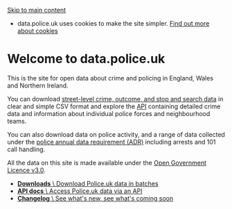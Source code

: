 [Skip to main content](https://data.police.uk/#content)

- data.police.uk uses cookies to make the site simpler. [Find out more about cookies](https://www.police.uk/pu/cookies/)


# Welcome to data.police.uk

This is the site for open data about crime and policing in England, Wales and Northern Ireland.


You can download [street-level crime, outcome, and stop and search data](https://data.police.uk/data/) in clear and simple CSV format and explore the [API](https://data.police.uk/docs/) containing detailed crime data and information about individual police forces and neighbourhood teams.


You can also download data on police activity, and a range of data collected under the [police annual data requirement (ADR)](https://data.police.uk/data/statistical-data/) including arrests and 101 call handling.


All the data on this site is made available under the [Open Government Licence v3.0](https://www.nationalarchives.gov.uk/doc/open-government-licence/version/3/).


- [**Downloads** \\
Download Police.uk data in batches](https://data.police.uk/data/)
- [**API docs** \\
Access Police.uk data via an API](https://data.police.uk/docs/)
- [**Changelog** \\
See what's new, see what's coming soon](https://data.police.uk/changelog/)